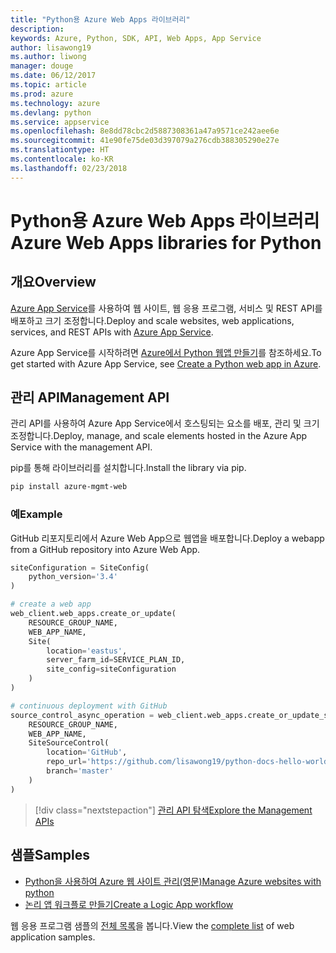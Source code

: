 ```yaml
---
title: "Python용 Azure Web Apps 라이브러리"
description: 
keywords: Azure, Python, SDK, API, Web Apps, App Service
author: lisawong19
ms.author: liwong
manager: douge
ms.date: 06/12/2017
ms.topic: article
ms.prod: azure
ms.technology: azure
ms.devlang: python
ms.service: appservice
ms.openlocfilehash: 8e8dd78cbc2d5887308361a47a9571ce242aee6e
ms.sourcegitcommit: 41e90fe75de03d397079a276cdb388305290e27e
ms.translationtype: HT
ms.contentlocale: ko-KR
ms.lasthandoff: 02/23/2018
---
```

# <a name="azure-web-apps-libraries-for-python"></a><span data-ttu-id="257ac-103">Python용 Azure Web Apps 라이브러리</span><span class="sxs-lookup"><span data-stu-id="257ac-103">Azure Web Apps libraries for Python</span></span>

## <a name="overview"></a><span data-ttu-id="257ac-104">개요</span><span class="sxs-lookup"><span data-stu-id="257ac-104">Overview</span></span>

<span data-ttu-id="257ac-105">[Azure App Service](/azure/app-service)를 사용하여 웹 사이트, 웹 응용 프로그램, 서비스 및 REST API를 배포하고 크기 조정합니다.</span><span class="sxs-lookup"><span data-stu-id="257ac-105">Deploy and scale websites, web applications, services, and REST APIs with [Azure App Service](/azure/app-service).</span></span>

<span data-ttu-id="257ac-106">Azure App Service를 시작하려면 [Azure에서 Python 웹앱 만들기](/azure/app-service-web/app-service-web-get-started-python)를 참조하세요.</span><span class="sxs-lookup"><span data-stu-id="257ac-106">To get started with Azure App Service, see [Create a Python web app in Azure](/azure/app-service-web/app-service-web-get-started-python).</span></span>

## <a name="management-api"></a><span data-ttu-id="257ac-107">관리 API</span><span class="sxs-lookup"><span data-stu-id="257ac-107">Management API</span></span>

<span data-ttu-id="257ac-108">관리 API를 사용하여 Azure App Service에서 호스팅되는 요소를 배포, 관리 및 크기 조정합니다.</span><span class="sxs-lookup"><span data-stu-id="257ac-108">Deploy, manage, and scale elements hosted in the Azure App Service with the management API.</span></span>

<span data-ttu-id="257ac-109">pip를 통해 라이브러리를 설치합니다.</span><span class="sxs-lookup"><span data-stu-id="257ac-109">Install the library via pip.</span></span>

```bash
pip install azure-mgmt-web
```

### <a name="example"></a><span data-ttu-id="257ac-110">예</span><span class="sxs-lookup"><span data-stu-id="257ac-110">Example</span></span>

<span data-ttu-id="257ac-111">GitHub 리포지토리에서 Azure Web App으로 웹앱을 배포합니다.</span><span class="sxs-lookup"><span data-stu-id="257ac-111">Deploy a webapp from a GitHub repository into Azure Web App.</span></span>

```python
siteConfiguration = SiteConfig(
    python_version='3.4'
)

# create a web app
web_client.web_apps.create_or_update(
    RESOURCE_GROUP_NAME,
    WEB_APP_NAME,
    Site(
        location='eastus',
        server_farm_id=SERVICE_PLAN_ID,
        site_config=siteConfiguration
    )
)

# continuous deployment with GitHub
source_control_async_operation = web_client.web_apps.create_or_update_source_control(
    RESOURCE_GROUP_NAME,
    WEB_APP_NAME,
    SiteSourceControl(
        location='GitHub',
        repo_url='https://github.com/lisawong19/python-docs-hello-world',
        branch='master'
    )
)
```
> [!div class="nextstepaction"]
> [<span data-ttu-id="257ac-112">관리 API 탐색</span><span class="sxs-lookup"><span data-stu-id="257ac-112">Explore the Management APIs</span></span>](/python/api/overview/azure/webapps/management)

## <a name="samples"></a><span data-ttu-id="257ac-113">샘플</span><span class="sxs-lookup"><span data-stu-id="257ac-113">Samples</span></span> 

* <span data-ttu-id="257ac-114">[Python을 사용하여 Azure 웹 사이트 관리(영문)][1]</span><span class="sxs-lookup"><span data-stu-id="257ac-114">[Manage Azure websites with python][1]</span></span>
* <span data-ttu-id="257ac-115">[논리 앱 워크플로 만들기][2]</span><span class="sxs-lookup"><span data-stu-id="257ac-115">[Create a Logic App workflow][2]</span></span>
 
<span data-ttu-id="257ac-116">웹 응용 프로그램 샘플의 [전체 목록](https://azure.microsoft.com/en-us/resources/samples/?platform=python&term=web-app)을 봅니다.</span><span class="sxs-lookup"><span data-stu-id="257ac-116">View the [complete list](https://azure.microsoft.com/en-us/resources/samples/?platform=python&term=web-app) of web application samples.</span></span>

[1]: https://azure.microsoft.com/resources/samples/app-service-web-python-manage
[2]: ../docs-ref-conceptual/python-sdk-azure-samples-logic-app-workflow.md